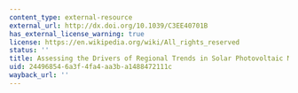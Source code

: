 ```yaml
---
content_type: external-resource
external_url: http://dx.doi.org/10.1039/C3EE40701B
has_external_license_warning: true
license: https://en.wikipedia.org/wiki/All_rights_reserved
status: ''
title: Assessing the Drivers of Regional Trends in Solar Photovoltaic Manufacturing
uid: 24496854-6a3f-4fa4-aa3b-a1488472111c
wayback_url: ''
---
```


